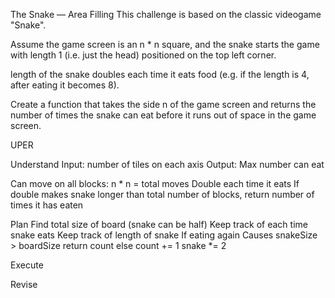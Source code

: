 The Snake — Area Filling
This challenge is based on the classic videogame "Snake".

Assume the game screen is an n * n square, and the snake starts the game with length 1 (i.e. just the head) positioned on the top left corner.

length of the snake doubles each time it eats food (e.g. if the length is 4, after eating it becomes 8).

Create a function that takes the side n of the game screen and returns the number of times the snake can eat before it runs out of space in the game screen.


UPER

Understand
Input: number of tiles on each axis
Output: Max number can eat

Can move on all blocks: n * n = total moves
Double each time it eats
If double makes snake longer than total number of blocks, 
return number of times it has eaten


Plan
Find total size of board (snake can be half)
Keep track of each time snake eats
Keep track of length of snake
If eating again 
Causes snakeSize > boardSize
return count
else
count += 1
snake *= 2

Execute

Revise

